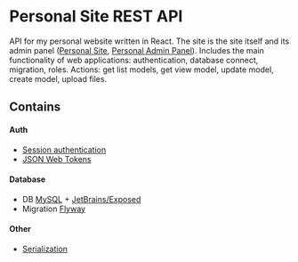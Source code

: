 Personal Site REST API
===================

API for my personal website written in React. The site is the site itself and its admin
panel ([Personal Site](https://version2.keygenqt.com/), [Personal Admin Panel](https://adminka.keygenqt.com/)).
Includes the main functionality of web applications: authentication, database connect, migration, roles. Actions: get
list models, get view model, update model, create model, upload files.

## Contains

#### Auth

* [Session authentication](https://ktor.io/docs/session-auth.html)
* [JSON Web Tokens](https://ktor.io/docs/jwt.html)

#### Database

* DB [MySQL](https://www.mysql.com/) + [JetBrains/Exposed](https://github.com/JetBrains/Exposed)
* Migration [Flyway](https://flywaydb.org/)

#### Other
* [Serialization](https://kotlinlang.org/docs/serialization.html)